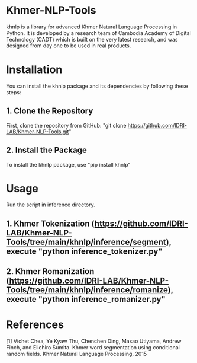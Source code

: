 # Khmer-NLP-Tools
khnlp is a library for advanced Khmer Natural Language Processing in Python. It is developed by a research team of Cambodia Academy of Digital Technology (CADT) which is built on the very latest research, and was designed from day one to be used in real products.

# Installation
You can install the khnlp package and its dependencies by following these steps:

## 1. Clone the Repository
First, clone the repository from GitHub:
"git clone https://github.com/IDRI-LAB/Khmer-NLP-Tools.git"

## 2. Install the Package
To install the khnlp package, use "pip install khnlp"

# Usage
Run the script in inference directory.
## 1. Khmer Tokenization (https://github.com/IDRI-LAB/Khmer-NLP-Tools/tree/main/khnlp/inference/segment), execute "python inference_tokenizer.py"
## 2. Khmer Romanization (https://github.com/IDRI-LAB/Khmer-NLP-Tools/tree/main/khnlp/inference/romanize), execute "python inference_romanizer.py"

# References
[1] Vichet Chea, Ye Kyaw Thu, Chenchen Ding, Masao Utiyama, Andrew Finch, and Eiichiro Sumita. Khmer word segmentation using conditional random fields. Khmer Natural Language Processing, 2015

